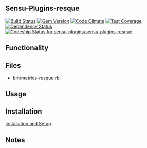 ## Sensu-Plugins-resque

[![Build Status](https://travis-ci.org/sensu-plugins/sensu-plugins-resque.svg?branch=master)](https://travis-ci.org/sensu-plugins/sensu-plugins-resque)
[![Gem Version](https://badge.fury.io/rb/sensu-plugins-resque.svg)](http://badge.fury.io/rb/sensu-plugins-resque)
[![Code Climate](https://codeclimate.com/github/sensu-plugins/sensu-plugins-resque/badges/gpa.svg)](https://codeclimate.com/github/sensu-plugins/sensu-plugins-resque)
[![Test Coverage](https://codeclimate.com/github/sensu-plugins/sensu-plugins-resque/badges/coverage.svg)](https://codeclimate.com/github/sensu-plugins/sensu-plugins-resque)
[![Dependency Status](https://gemnasium.com/sensu-plugins/sensu-plugins-resque.svg)](https://gemnasium.com/sensu-plugins/sensu-plugins-resque)
[![Codeship Status for sensu-plugins/sensu-plugins-resque](https://codeship.com/projects/6bb62090-dbf3-0132-6ddb-025863fcc952/status?branch=master)](https://codeship.com/projects/79839)

## Functionality

## Files
 * bin/metrics-resque.rb

## Usage

## Installation

[Installation and Setup](https://github.com/sensu-plugins/documentation/blob/master/user_docs/installation_instructions.md)

## Notes

